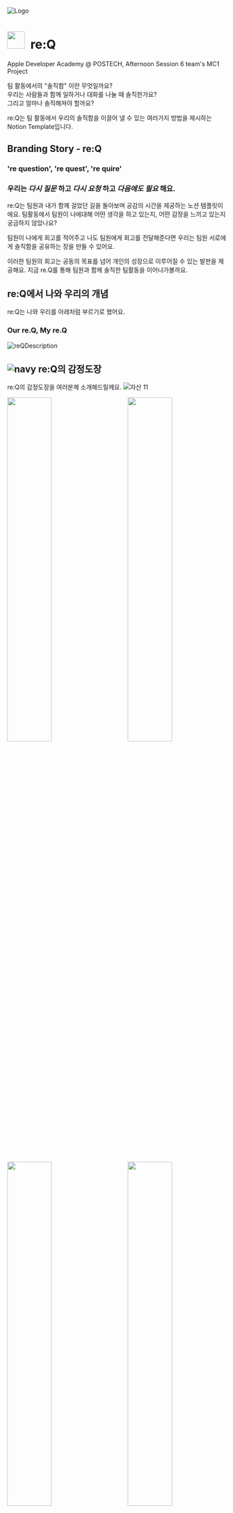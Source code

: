 
![Logo](https://user-images.githubusercontent.com/44918187/227492031-53009c6c-ce67-4f5a-9ef7-a4d5af23951d.png)
<h1>
<img src="https://user-images.githubusercontent.com/44918187/226564505-cdffa7b6-71d1-499f-97d2-6b1c85205ddc.png" width="40">
<label>&nbsp;re:Q</label>
</h1>
 
Apple Developer Academy @ POSTECH, Afternoon Session 6 team's MC1 Project

팀 활동에서의 "솔직함" 이란 무엇일까요?  
우리는 사람들과 함께 일하거나 대화를 나눌 때 솔직한가요?  
그리고 얼마나 솔직해져야 할까요?

re:Q는 팀 활동에서 우리의 솔직함을 이끌어 낼 수 있는 여러가지 방법을 제시하는 Notion Template입니다.

## Branding Story - re:Q

### 're question', 're quest', 're quire'
### 우리는 _다시 질문_ 하고 _다시 요청_ 하고 _다음에도 필요_ 해요.

re:Q는 팀원과 내가 함께 걸었던 길을 돌아보며 공감의 시간을 제공하는 노션 템플릿이에요. 팀활동에서 팀원이 나에대해 어떤 생각을 하고 있는지, 어떤 감정을 느끼고 있는지 궁금하지 않았나요?

팀원이 나에게 회고를 적어주고 나도 팀원에게 회고를 전달해준다면 우리는 팀원 서로에게 솔직함을 공유하는 장을 만들 수 있어요.

이러한 팀원의 회고는 공동의 목표를 넘어 개인의 성장으로 이루어질 수 있는 발판을 제공해요. 지금 re.Q를 통해 팀원과 함께 솔직한 팀활동을 이어나가볼까요.

## re:Q에서 나와 우리의 개념
re:Q는 나와 우리를 아래처럼 부르기로 했어요.

### Our re.Q, My re.Q

![reQDescription](https://user-images.githubusercontent.com/44918187/227508335-2ee71243-6fe5-4535-b512-2a5bfbd48381.png)

## ![navy](https://user-images.githubusercontent.com/44918187/227517303-7c425ba3-6ede-489e-924e-556be7c58c43.png) re:Q의 감정도장
re:Q의 감정도장을 여러분께 소개해드릴께요.
![자산 11](https://user-images.githubusercontent.com/44918187/227509011-569fd8c5-9095-41b3-ba5f-499b04a84896.png)

<img src="https://user-images.githubusercontent.com/44918187/227511050-fa3ff2ea-e4a0-41d4-89c7-2810209d6296.png" width="45%"><img src="https://user-images.githubusercontent.com/44918187/227511048-c7ad7c3e-9d50-436b-bd60-7ebd15f62c27.png" width="45%" align="right">
<img src="https://user-images.githubusercontent.com/44918187/227511044-390eaade-f49e-41f1-aa07-15aeaa60016e.png" width="45%"><img src="https://user-images.githubusercontent.com/44918187/227511042-571530a6-0bae-49e5-9633-8ca2ed69be84.png" width="45%" align="right">
<img src="https://user-images.githubusercontent.com/44918187/227511041-bb88570f-c530-481f-9452-b8c10ee76e6d.png" width="45%"><img src="https://user-images.githubusercontent.com/44918187/227511037-f7a49c13-771b-436c-b5f5-2a3e9c5e0372.png" width="45%" align="right">
<img src="https://user-images.githubusercontent.com/44918187/227511031-565fe0aa-9328-45cd-bfe6-6a2084fd2833.png" width="45%"><img src="https://user-images.githubusercontent.com/44918187/227511025-d2dbb9bb-efbc-4d18-9e78-382bcfa1a9dd.png" width="45%" align="right">
&nbsp;

## :pushpin: Features
- 프로젝트 일정 관리
- 팀원 과의 소통
  - 개인 별 피드백
  - 프로필 구성을 통한 개인 연락처 제공
  - 팀원 모두가 볼 수 있는 자유 게시판
## :people_hugging: Authors
- [@Green](https://github.com/migusdn) | [@Liv](https://github.com/migusdn) | [@Noah](https://github.com/migusdn) | [@Noel](https://github.com/migusdn) | [@Sia](https://github.com/migusdn) | [@Woody](https://github.com/migusdn)

## :computer: Screenshots


## Demo
Try It!!! Notion Link
